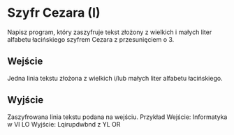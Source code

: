 # Szyfr Cezara (I)
Napisz program, który zaszyfruje tekst złożony z wielkich i małych liter alfabetu łacińskiego
szyfrem Cezara z przesunięciem o 3.

## Wejście
Jedna linia tekstu złożona z wielkich i/lub małych liter alfabetu łacińskiego.

## Wyjście
Zaszyfrowana linia tekstu podana na wejściu.
Przykład
Wejście:
Informatyka w VI LO
Wyjście:
Lqirupdwbnd z YL OR

